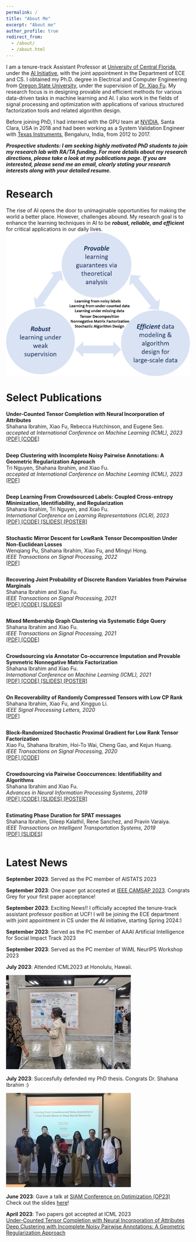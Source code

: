 ```yaml
---
permalink: /
title: "About Me"
excerpt: "About me"
author_profile: true
redirect_from: 
  - /about/
  - /about.html
---
```




I am a tenure-track Assistant Professor at [University of Central Florida](https://www.ucf.edu/), under the [AI Initiative](https://ai.ucf.edu/), with the joint appointment in the Department of ECE and CS. I obtained my Ph.D. degree in Electrical and Computer Engineering from [Oregon State University](https://eecs.oregonstate.edu/), under the supervision of [Dr. Xiao Fu](https://web.engr.oregonstate.edu/~fuxia/). My research focus is in designing provable and efficient methods for various data-driven tasks in machine learning and AI. I also work in the fields of signal processing and optimization with applications of various structured factorization tools and related algorithm design.

Before joining PhD, I had interned with the GPU team at [NVIDIA](https://www.nvidia.com/en-us/), Santa Clara, USA in 2018 and had been working as a System Validation Engineer with [Texas Instruments](https://www.ti.com/), Bengaluru, India, from 2012 to 2017.

***Prospective students: I am seeking highly motivated PhD students to join my research lab with RA/TA funding. For more details about my research directions, please take a look at my publications page. If you are interested, please send me an email, clearly stating your research interests along with your detailed resume.***

# **Research**

The rise of AI opens the door to unimaginable opportunities for making the world a better place. However, challenges abound. My research goal is to enhance the learning techniques in AI to be ***robust, reliable, and efficient*** for critical applications in our daily lives. 
![Research](/images/research3.png)

# **Select Publications**

<table >
<tbody>
<strong> Under-Counted Tensor Completion with Neural Incorporation of Attributes </strong>  <br>  Shahana Ibrahim, Xiao Fu, Rebecca Hutchinson, and Eugene Seo. <br>
<i> accepted at International Conference on Machine Learning (ICML), 2023 </i> <br>
<a href="https://arxiv.org/pdf/2306.03273.pdf"> [PDF] </a> <a href="https://github.com/shahana-ibrahim/undercounted-tensor-completion"> [CODE] </a> </p> </td> 
</tr>
</tbody>
</table>

<table >
<tbody>
<strong> Deep Clustering with Incomplete Noisy Pairwise Annotations: A Geometric Regularization Approach </strong> <br>  Tri Nguyen, Shahana Ibrahim, and Xiao Fu. <br>
<i> accepted at International Conference on Machine Learning (ICML), 2023 </i> <br>
<a href="https://arxiv.org/pdf/2305.19391.pdf"> [PDF] </a>   </p> </td>
</tr>
</tbody>
</table>

<table >
<tbody>
<strong> Deep Learning From Crowdsourced Labels: Coupled
Cross-entropy Minimization, Identifiability, and Regularization </strong> <br>  Shahana Ibrahim, Tri Nguyen, and Xiao Fu. <br>
<i> International Conference on Learning Representations (ICLR), 2023 </i> <br>
<a href="https://openreview.net/forum?id=_qVhsWyWB9"> [PDF] </a> <a href="https://github.com/shahana-ibrahim/end-to-end-crowdsourcing"> [CODE] </a> <a href="https://shahana-ibrahim.github.io/files/iclr2023_slides_Ver3.pdf"> [SLIDES] </a>  
<a href="https://shahana-ibrahim.github.io/files/iclr_poster.pdf"> [POSTER] </a>    </p> </td>
</tr>
</tbody>
</table>

<table >
<tbody>
<strong> Stochastic Mirror Descent for LowRank Tensor Decomposition Under Non-Euclidean Losses </strong> <br>  Wenqiang Pu, Shahana Ibrahim, Xiao Fu, and Mingyi Hong. <br>
<i> IEEE Transactions on Signal Processing, 2022 </i> <br>
<a href="https://ieeexplore.ieee.org/stamp/stamp.jsp?arnumber=9745762"> [PDF] </a>  </p> </td>
</tr>
</tbody>
</table>



<table >
<tbody>
<strong> Recovering Joint Probability of Discrete Random Variables from Pairwise Marginals </strong> <br>  Shahana Ibrahim and Xiao Fu. <br>
<i> IEEE Transactions on Signal Processing, 2021 </i> <br>
<a href="https://ieeexplore.ieee.org/stamp/stamp.jsp?arnumber=9462323"> [PDF] </a> <a href="https://github.com/shahana-ibrahim/joint-probability-estimation"> [CODE] </a> <a href="https://shahana-ibrahim.github.io/files/joint_probbaility.pdf"> [SLIDES] </a>    </p> </td>
</tr>
</tbody>
</table>

<table >
<tbody>
<strong> Mixed Membership Graph Clustering via Systematic Edge Query </strong> <br>  Shahana Ibrahim and Xiao Fu. <br>
<i> IEEE Transactions on Signal Processing, 2021 </i> <br>
<a href="https://ieeexplore.ieee.org/document/9529053"> [PDF] </a> <a href="https://github.com/shahana-ibrahim/mixed-membership-graph-clustering"> [CODE] </a>  </p> </td>
</tr>
</tbody>
</table>

<table >
<tbody>
<strong> Crowdsourcing via Annotator Co-occurrence Imputation and
Provable Symmetric Nonnegative Matrix Factorization </strong> <br>  Shahana Ibrahim and Xiao Fu. <br>
<i> International Conference on Machine Learning (ICML), 2021 </i> <br>
<a href="https://proceedings.mlr.press/v139/ibrahim21a.html"> [PDF] </a> <a href="https://github.com/shahana-ibrahim/crowdsourcing-via-co-occurrence-imputation"> [CODE] </a> <a href="https://shahana-ibrahim.github.io/files/crowdsourcing_symnmf.pdf"> [SLIDES] </a>  <a href="https://shahana-ibrahim.github.io/files/crowdsourcing_poster.pdf"> [POSTER] </a>   </p> </td>
</tr>
</tbody>
</table>



<table >
<tbody>
<strong> On Recoverability of Randomly Compressed Tensors with Low CP Rank </strong> <br>  Shahana Ibrahim, Xiao Fu, and Xingguo Li. <br>
<i> IEEE Signal Processing Letters, 2020 </i> <br>
<a href="https://ieeexplore.ieee.org/stamp/stamp.jsp?tp=&arnumber=9119759"> [PDF] </a>  </p> </td>
</tr>
</tbody>
</table>



<table >
<tbody>
<strong> Block-Randomized Stochastic Proximal Gradient for Low Rank Tensor Factorization </strong> <br>  Xiao Fu, Shahana Ibrahim, Hoi-To Wai, Cheng Gao, and Kejun Huang. <br>
<i> IEEE Transactions on Signal Processing, 2020 </i> <br>
<a href="https://ieeexplore.ieee.org/document/8682465"> [PDF] </a> <a href="https://github.com/shahana-ibrahim/block-randomized-sgd-tensor-decomposition"> [CODE] </a>  </p> </td>
</tr>
</tbody>
</table>

<table >
<tbody>
<strong> Crowdsourcing via Pairwise Cooccurrences: Identifiability and Algorithms </strong> <br>  Shahana Ibrahim and Xiao Fu. <br>
<i> Advances in Neural Information Processing Systems, 2019 </i> <br>
<a href="https://proceedings.neurips.cc/paper/2019/file/c0e19ce0dbabbc0d17a4f8d4324cc8e3-Paper.pdf"> [PDF] </a> <a href="https://github.com/shahana-ibrahim/crowdsourcing"> [CODE] </a> <a href="https://shahana-ibrahim.github.io/files/crowdsourcing.pdf"> [SLIDES] </a> <a href="https://shahana-ibrahim.github.io/files/crowdsourcing_nips_poster.pdf"> [POSTER] </a>    </p> </td>
</tr>
</tbody>
</table>

<table >
<tbody>
<strong> Estimating Phase Duration for SPAT messages </strong> <br>  Shahana Ibrahim, Dileep Kalathil, Rene Sanchez, and Pravin Varaiya. <br>
<i> IEEE Transactions on Intelligent Transportation Systems, 2019 </i> <br>
<a href="https://ieeexplore.ieee.org/stamp/stamp.jsp?tp=&arnumber=8500307"> [PDF] </a>  <a href="https://shahana-ibrahim.github.io/files/EstimatingPhaseDuration.pdf"> [SLIDES] </a>    </p> </td>
</tr>
</tbody>
</table>





# **Latest News**
**September 2023**: Served as the PC member of AISTATS 2023

**September 2023**: One paper got accepted at [IEEE CAMSAP 2023](https://camsap23.ig.umons.ac.be/). Congrats Grey for your first paper acceptance!

**September 2023**: Exciting News!! I officially accepted the tenure-track assistant professor position at UCF! I will be joining the ECE department
                    with joint appointment in CS under the AI initiative, starting Spring 2024:)
                    
**September 2023**: Served as the PC member of AAAI Artificial Intelligence for Social Impact Track 2023

**September 2023**: Served as the PC member of WiML NeurIPS Workshop 2023

**July 2023**: Attended ICML2023 at Honolulu, Hawaii.

![Defense](/images/icml.jpg)

**July 2023**: Succesfully defended my PhD thesis. Congrats Dr. Shahana Ibrahim :)

![Defense](/images/defense.jpg)
                
**June 2023**: Gave a talk at [SIAM Conference on Optimization (OP23)](https://www.siam.org/conferences/cm/conference/op23)<br>
                Check out the slides [here](https://github.com/shahanaibrahimosu/shahanaibrahimosu.github.io/blob/master/files/Undercounted%20Tensor%20Completion.pptx)!<br>
                
**April 2023**: Two papers got accepted at ICML 2023                                  
                [Under-Counted Tensor Completion with Neural Incorporation of Attributes](https://openreview.net/pdf?id=5qmc0PoktR)<br>
                [Deep Clustering with Incomplete Noisy Pairwise Annotations: A Geometric Regularization Approach](https://openreview.net/pdf?id=ElgoXPdI5l)<br>

